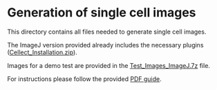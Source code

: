 # Generation of single cell images

This directory contains all files needed to generate single cell images. 

The ImageJ version provided already includes the necessary plugins ([Cellect_Installation.zip](CCellect_Installation.7z?raw=true)). 

Images for a demo test are provided in the [Test_Images_ImageJ.7z](Test_Images_ImageJ.7z?raw=true) file. 

For instructions please follow the provided [PDF guide](Guidance_to_process_images_using_Cellect.pdf). 
